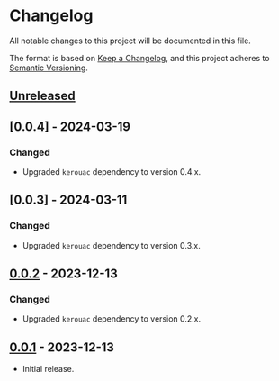 # Changelog
All notable changes to this project will be documented in this file.

The format is based on [Keep a Changelog](https://keepachangelog.com/en/1.0.0/),
and this project adheres to [Semantic Versioning](https://semver.org/spec/v2.0.0.html).

## [Unreleased]

## [0.0.4] - 2024-03-19

### Changed
- Upgraded `kerouac` dependency to version 0.4.x.

## [0.0.3] - 2024-03-11

### Changed
- Upgraded `kerouac` dependency to version 0.3.x.

## [0.0.2] - 2023-12-13

### Changed
- Upgraded `kerouac` dependency to version 0.2.x.

## [0.0.1] - 2023-12-13

- Initial release.

[Unreleased]: https://github.com/jaredhanson/kerouac-book/compare/v0.0.2...HEAD
[0.0.2]: https://github.com/jaredhanson/kerouac-book/compare/v0.0.1...v0.0.2
[0.0.1]: https://github.com/jaredhanson/kerouac-book/releases/tag/v0.0.1
